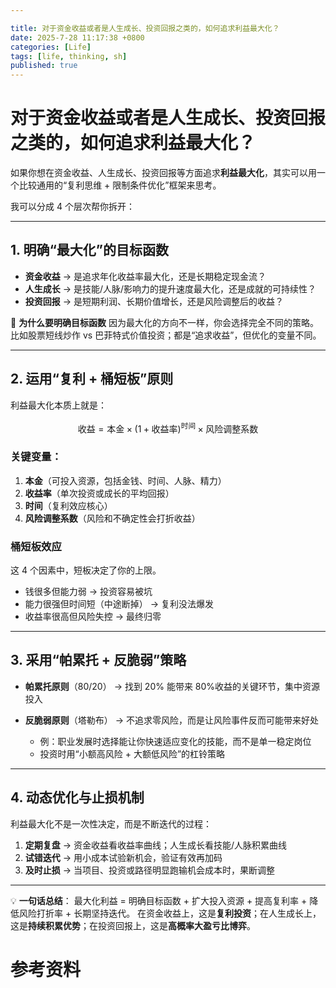 ```yaml
---

title: 对于资金收益或者是人生成长、投资回报之类的，如何追求利益最大化？
date: 2025-7-28 11:17:38 +0800
categories: [Life]
tags: [life, thinking, sh]
published: true
---
```


# 对于资金收益或者是人生成长、投资回报之类的，如何追求利益最大化？

如果你想在资金收益、人生成长、投资回报等方面追求**利益最大化**，其实可以用一个比较通用的“复利思维 + 限制条件优化”框架来思考。

我可以分成 4 个层次帮你拆开：

---

## 1. 明确“最大化”的目标函数

* **资金收益** → 是追求年化收益率最大化，还是长期稳定现金流？
* **人生成长** → 是技能/人脉/影响力的提升速度最大化，还是成就的可持续性？
* **投资回报** → 是短期利润、长期价值增长，还是风险调整后的收益？

📌 **为什么要明确目标函数**
因为最大化的方向不一样，你会选择完全不同的策略。
比如股票短线炒作 vs 巴菲特式价值投资；都是“追求收益”，但优化的变量不同。

---

## 2. 运用“复利 + 桶短板”原则

利益最大化本质上就是：

$$
\text{收益} = \text{本金} \times (1 + \text{收益率})^{\text{时间}} \times \text{风险调整系数}
$$

### 关键变量：

1. **本金**（可投入资源，包括金钱、时间、人脉、精力）
2. **收益率**（单次投资或成长的平均回报）
3. **时间**（复利效应核心）
4. **风险调整系数**（风险和不确定性会打折收益）

### 桶短板效应

这 4 个因素中，短板决定了你的上限。

* 钱很多但能力弱 → 投资容易被坑
* 能力很强但时间短（中途断掉） → 复利没法爆发
* 收益率很高但风险失控 → 最终归零

---

## 3. 采用“帕累托 + 反脆弱”策略

* **帕累托原则**（80/20） → 找到 20% 能带来 80%收益的关键环节，集中资源投入
* **反脆弱原则**（塔勒布） → 不追求零风险，而是让风险事件反而可能带来好处

  * 例：职业发展时选择能让你快速适应变化的技能，而不是单一稳定岗位
  * 投资时用“小额高风险 + 大额低风险”的杠铃策略

---

## 4. 动态优化与止损机制

利益最大化不是一次性决定，而是不断迭代的过程：

1. **定期复盘** → 资金收益看收益率曲线；人生成长看技能/人脉积累曲线
2. **试错迭代** → 用小成本试验新机会，验证有效再加码
3. **及时止损** → 当项目、投资或路径明显跑输机会成本时，果断调整

---

💡 **一句话总结**：
最大化利益 = 明确目标函数 + 扩大投入资源 + 提高复利率 + 降低风险打折率 + 长期坚持迭代。
在资金收益上，这是**复利投资**；在人生成长上，这是**持续积累优势**；在投资回报上，这是**高概率大盈亏比博弈**。


# 参考资料


